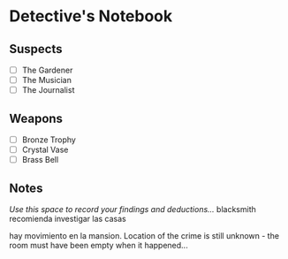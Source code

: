# Detective's Notebook

## Suspects
- [ ] The Gardener
- [ ] The Musician
- [ ] The Journalist

## Weapons
- [ ] Bronze Trophy
- [ ] Crystal Vase
- [ ] Brass Bell

## Notes
*Use this space to record your findings and deductions...*
blacksmith recomienda investigar las casas

hay movimiento en la mansion.
Location of the crime is still unknown - the room must have been empty when it happened...
